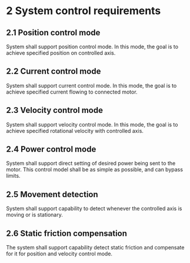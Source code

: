 # 2 System control requirements

## 2.1 Position control mode

System shall support position control mode.
In this mode, the goal is to achieve specified position on controlled axis.

## 2.2 Current control mode

System shall support current control mode.
In this mode, the goal is to achieve specified current flowing to connected motor.

## 2.3 Velocity control mode

System shall support velocity control mode.
In this mode, the goal is to achieve specified rotational velocity with controlled axis.

## 2.4 Power control mode

System shall support direct setting of desired power being sent to the motor.
This control model shall be as simple as possible, and can bypass limits.

## 2.5 Movement detection

System shall support capability to detect whenever the controlled axis is moving or is stationary.

## 2.6 Static friction compensation

The system shall support capability detect static friction and compensate for it for position and velocity control mode.
